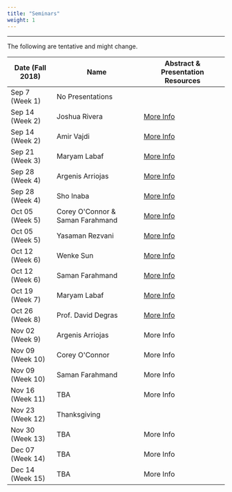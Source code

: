 ```yaml
---
title: "Seminars"
weight: 1
---
```


***


The following are tentative and might change.

Date (Fall 2018)|  Name    | Abstract & Presentation Resources
 --------------|----------|------------------------
 Sep 7 (Week 1)  |No Presentations|
 Sep 14 (Week 2) |Joshua Rivera| [More Info](sep-14th-josh)
 Sep 14 (Week 2) |Amir Vajdi |   [More Info](sep-14th-amir)
 Sep 21 (Week 3) |Maryam Labaf|   [More Info](sep-21st-maryam)   		   
 Sep 28 (Week 4) |Argenis Arriojas| [More Info](sep-28th-argenis)
 Sep 28 (Week 4) |Sho Inaba| [More Info](sep-28th-sho)
 Oct 05 (Week 5) |Corey O'Connor & Saman Farahmand | [More Info](oct-05th-coreyandsaman)
 Oct 05 (Week 5) |Yasaman Rezvani| [More Info](oct-05th-yasaman)
 Oct 12 (Week 6) |Wenke Sun| [More Info](oct-12th-wenke)
 Oct 12 (Week 6) |Saman Farahmand |[More Info](oct-12th-samen)
 Oct 19 (Week 7) |Maryam Labaf|[More Info](oct-19th-maryam) 
 Oct 26 (Week 8) |Prof. David Degras| [More Info](oct-26th-david)
 Nov 02 (Week 9) |Argenis Arriojas| More Info<!-- ](argenis/argenis2) -->
 Nov 09 (Week 10) |Corey O'Connor|More Info<!-- ](corey/corey1) -->
 Nov 09 (Week 10) |Saman Farahmand |More Info<!-- ](saman/saman2) -->
 Nov 16 (Week 11) | TBA|More Info
 Nov 23 (Week 12) | Thanksgiving
 Nov 30 (Week 13) | TBA|More Info
 Dec 07 (Week 14) | TBA|More Info
 Dec 14 (Week 15) | TBA|More Info






